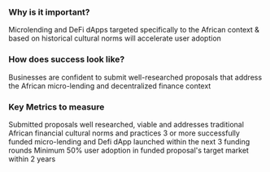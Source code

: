 ### Why is it important?
Microlending and DeFi dApps targeted specifically to the African context & based on historical cultural norms will accelerate user adoption

### How does success look like?
Businesses are confident to submit well-researched proposals that address the African micro-lending and decentralized finance context

### Key Metrics to measure
Submitted proposals well researched, viable and addresses traditional African financial cultural norms and practices
3 or more successfully funded micro-lending and Defi dApp launched within the next 3 funding rounds
Minimum 50% user adoption in funded proposal's target market within 2 years
